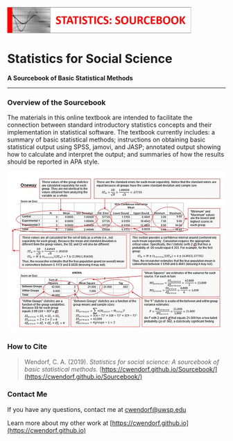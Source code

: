 <a href="https://cwendorf.github.io/Sourcebook/">
<img src="assets/sourcebook.jpg" height="60px;" align="left;">
</a>

# Statistics for Social Science

**A Sourcebook of Basic Statistical Methods**

---

### Overview of the Sourcebook

The materials in this online textbook are intended to facilitate the connection between standard introductory statistics concepts and their implementation in statistical software. The textbook currently includes: a summary of basic statistical methods; instructions on obtaining basic statistical output using SPSS, jamovi, and JASP; annotated output showing how to calculate and interpret the output; and summaries of how the results should be reported in APA style.

<a href="https://cwendorf.github.io/Sourcebook/">
<p align="center"><kbd><img src="assets/AnnotatedOutput.jpg"></kbd></p>
</a>

### How to Cite

> Wendorf, C. A. (2019). _Statistics for social science: A sourcebook of basic statistical methods._ [https://cwendorf.github.io/Sourcebook/](https://cwendorf.github.io/Sourcebook/)

### Contact Me

If you have any questions, contact me at [cwendorf@uwsp.edu](mailto:cwendorf@uwsp.edu)

Learn more about my other work at [https://cwendorf.github.io](https://cwendorf.github.io)
